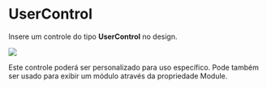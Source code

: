 # UserControl

Insere um controle do tipo **UserControl** no design.

![](http://www.gvinci.com.br/manual/usercontrolgv5.zoom80.png)

Este controle poderá ser personalizado para uso específico. Pode também ser usado para exibir um módulo através da propriedade Module.

